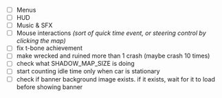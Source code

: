 - [ ] Menus
- [ ] HUD
- [ ] Music & SFX
- [ ] Mouse interactions _(sort of quick time event, or steering control by clicking the map)_
- [ ] fix t-bone achievement
- [ ] make wrecked and ruined more than 1 crash (maybe crash 10 times)
- [ ] check what SHADOW_MAP_SIZE is doing
- [ ] start counting idle time only when car is stationary
- [ ] check if banner background image exists. if it exists, wait for it to load before showing banner